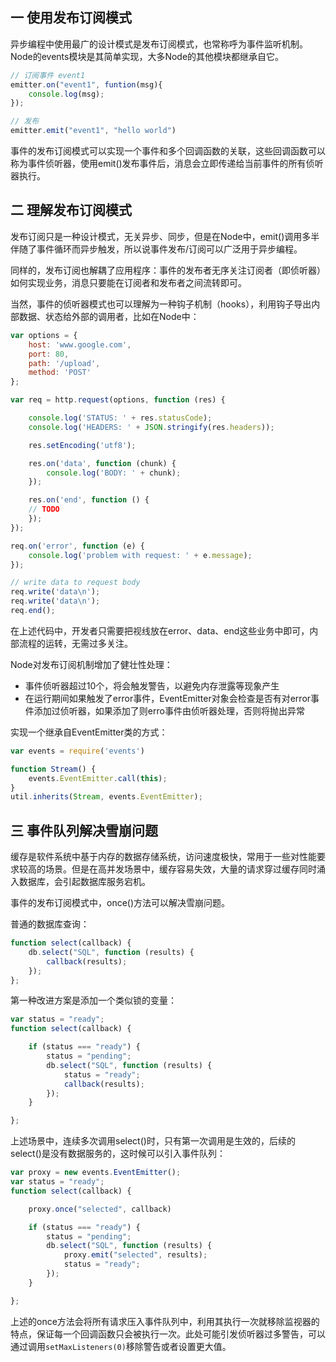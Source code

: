 ## 一 使用发布订阅模式

异步编程中使用最广的设计模式是发布订阅模式，也常称呼为事件监听机制。Node的events模块是其简单实现，大多Node的其他模块都继承自它。  

```js
// 订阅事件 event1
emitter.on("event1", funtion(msg){
    console.log(msg);
});

// 发布
emitter.emit("event1", "hello world")
```
事件的发布订阅模式可以实现一个事件和多个回调函数的关联，这些回调函数可以称为事件侦听器，使用emit()发布事件后，消息会立即传递给当前事件的所有侦听器执行。  

## 二 理解发布订阅模式

发布订阅只是一种设计模式，无关异步、同步，但是在Node中，emit()调用多半伴随了事件循环而异步触发，所以说事件发布/订阅可以广泛用于异步编程。  

同样的，发布订阅也解耦了应用程序：事件的发布者无序关注订阅者（即侦听器）如何实现业务，消息只要能在订阅者和发布者之间流转即可。  

当然，事件的侦听器模式也可以理解为一种钩子机制（hooks），利用钩子导出内部数据、状态给外部的调用者，比如在Node中：
```js
var options = {
    host: 'www.google.com',
    port: 80,
    path: '/upload',
    method: 'POST'
};

var req = http.request(options, function (res) {

    console.log('STATUS: ' + res.statusCode);
    console.log('HEADERS: ' + JSON.stringify(res.headers));

    res.setEncoding('utf8');

    res.on('data', function (chunk) {
        console.log('BODY: ' + chunk);
    });

    res.on('end', function () {
    // TODO
    });
});

req.on('error', function (e) {
    console.log('problem with request: ' + e.message);
});

// write data to request body
req.write('data\n');
req.write('data\n');
req.end();
```

在上述代码中，开发者只需要把视线放在error、data、end这些业务中即可，内部流程的运转，无需过多关注。  

Node对发布订阅机制增加了健壮性处理：
- 事件侦听器超过10个，将会触发警告，以避免内存泄露等现象产生
- 在运行期间如果触发了error事件，EventEmitter对象会检查是否有对error事件添加过侦听器，如果添加了则erro事件由侦听器处理，否则将抛出异常

实现一个继承自EventEmitter类的方式：
```js
var events = require('events')

function Stream() {
    events.EventEmitter.call(this);
}
util.inherits(Stream, events.EventEmitter);
```

## 三 事件队列解决雪崩问题

缓存是软件系统中基于内存的数据存储系统，访问速度极快，常用于一些对性能要求较高的场景。但是在高并发场景中，缓存容易失效，大量的请求穿过缓存同时涌入数据库，会引起数据库服务宕机。  

事件的发布订阅模式中，once()方法可以解决雪崩问题。  

普通的数据库查询：
```js
function select(callback) {
    db.select("SQL", function (results) {
        callback(results);
    });
};
```

第一种改进方案是添加一个类似锁的变量：
```js
var status = "ready";
function select(callback) {

    if (status === "ready") {
        status = "pending";
        db.select("SQL", function (results) {
            status = "ready";
            callback(results);
        });
    }

};
```

上述场景中，连续多次调用select()时，只有第一次调用是生效的，后续的select()是没有数据服务的，这时候可以引入事件队列：
```js
var proxy = new events.EventEmitter();
var status = "ready";
function select(callback) {

    proxy.once("selected", callback)

    if (status === "ready") {
        status = "pending";
        db.select("SQL", function (results) {
            proxy.emit("selected", results);
            status = "ready";
        });
    }

};
```

上述的once方法会将所有请求压入事件队列中，利用其执行一次就移除监视器的特点，保证每一个回调函数只会被执行一次。此处可能引发侦听器过多警告，可以通过调用`setMaxListeners(0)`移除警告或者设置更大值。  


